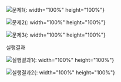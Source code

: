 

![문제1](../../images/2022-12-14-IU_and_boardgame/문제1.png){: width="100%" height="100%"}

![문제2](../../images/2022-12-14-IU_and_boardgame/문제2.png){: width="100%" height="100%"}

![문제3](../../images/2022-12-14-IU_and_boardgame/문제3.png){: width="100%" height="100%"}

실행결과

![실행결과1](../../images/2022-12-14-IU_and_boardgame/실행결과1.png){: width="100%" height="100%"}

![실행결과2](../../images/2022-12-14-IU_and_boardgame/실행결과2.png){: width="100%" height="100%"}
